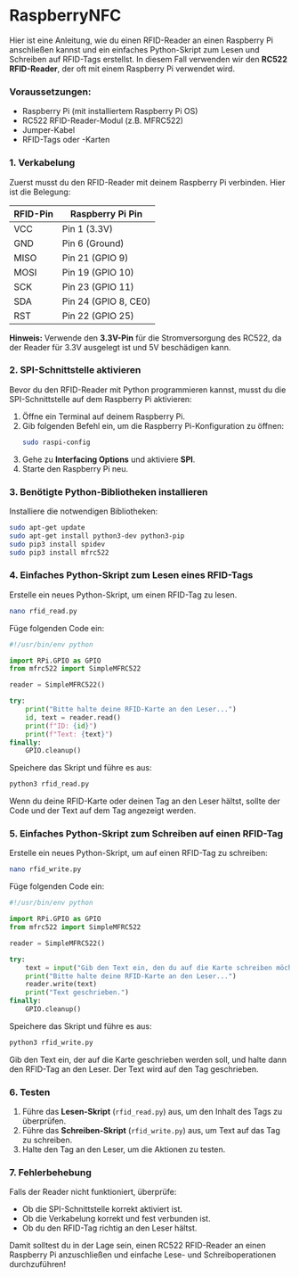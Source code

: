 # RaspberryNFC

Hier ist eine Anleitung, wie du einen RFID-Reader an einen Raspberry Pi anschließen kannst und ein einfaches Python-Skript zum Lesen und Schreiben auf RFID-Tags erstellst. In diesem Fall verwenden wir den **RC522 RFID-Reader**, der oft mit einem Raspberry Pi verwendet wird.

### Voraussetzungen:
- Raspberry Pi (mit installiertem Raspberry Pi OS)
- RC522 RFID-Reader-Modul (z.B. MFRC522)
- Jumper-Kabel
- RFID-Tags oder -Karten

### 1. Verkabelung

Zuerst musst du den RFID-Reader mit deinem Raspberry Pi verbinden. Hier ist die Belegung:

| RFID-Pin  | Raspberry Pi Pin  |
|-----------|-------------------|
| VCC       | Pin 1 (3.3V)      |
| GND       | Pin 6 (Ground)    |
| MISO      | Pin 21 (GPIO 9)   |
| MOSI      | Pin 19 (GPIO 10)  |
| SCK       | Pin 23 (GPIO 11)  |
| SDA       | Pin 24 (GPIO 8, CE0) |
| RST       | Pin 22 (GPIO 25)  |

**Hinweis:** Verwende den **3.3V-Pin** für die Stromversorgung des RC522, da der Reader für 3.3V ausgelegt ist und 5V beschädigen kann.

### 2. SPI-Schnittstelle aktivieren

Bevor du den RFID-Reader mit Python programmieren kannst, musst du die SPI-Schnittstelle auf dem Raspberry Pi aktivieren:

1. Öffne ein Terminal auf deinem Raspberry Pi.
2. Gib folgenden Befehl ein, um die Raspberry Pi-Konfiguration zu öffnen:
   ```bash
   sudo raspi-config
   ```
3. Gehe zu **Interfacing Options** und aktiviere **SPI**.
4. Starte den Raspberry Pi neu.

### 3. Benötigte Python-Bibliotheken installieren

Installiere die notwendigen Bibliotheken:

```bash
sudo apt-get update
sudo apt-get install python3-dev python3-pip
sudo pip3 install spidev
sudo pip3 install mfrc522
```

### 4. Einfaches Python-Skript zum Lesen eines RFID-Tags

Erstelle ein neues Python-Skript, um einen RFID-Tag zu lesen.

```bash
nano rfid_read.py
```

Füge folgenden Code ein:

```python
#!/usr/bin/env python

import RPi.GPIO as GPIO
from mfrc522 import SimpleMFRC522

reader = SimpleMFRC522()

try:
    print("Bitte halte deine RFID-Karte an den Leser...")
    id, text = reader.read()
    print(f"ID: {id}")
    print(f"Text: {text}")
finally:
    GPIO.cleanup()
```

Speichere das Skript und führe es aus:

```bash
python3 rfid_read.py
```

Wenn du deine RFID-Karte oder deinen Tag an den Leser hältst, sollte der Code und der Text auf dem Tag angezeigt werden.

### 5. Einfaches Python-Skript zum Schreiben auf einen RFID-Tag

Erstelle ein neues Python-Skript, um auf einen RFID-Tag zu schreiben:

```bash
nano rfid_write.py
```

Füge folgenden Code ein:

```python
#!/usr/bin/env python

import RPi.GPIO as GPIO
from mfrc522 import SimpleMFRC522

reader = SimpleMFRC522()

try:
    text = input("Gib den Text ein, den du auf die Karte schreiben möchtest: ")
    print("Bitte halte deine RFID-Karte an den Leser...")
    reader.write(text)
    print("Text geschrieben.")
finally:
    GPIO.cleanup()
```

Speichere das Skript und führe es aus:

```bash
python3 rfid_write.py
```

Gib den Text ein, der auf die Karte geschrieben werden soll, und halte dann den RFID-Tag an den Leser. Der Text wird auf den Tag geschrieben.

### 6. Testen

1. Führe das **Lesen-Skript** (`rfid_read.py`) aus, um den Inhalt des Tags zu überprüfen.
2. Führe das **Schreiben-Skript** (`rfid_write.py`) aus, um Text auf das Tag zu schreiben.
3. Halte den Tag an den Leser, um die Aktionen zu testen.

### 7. Fehlerbehebung

Falls der Reader nicht funktioniert, überprüfe:
- Ob die SPI-Schnittstelle korrekt aktiviert ist.
- Ob die Verkabelung korrekt und fest verbunden ist.
- Ob du den RFID-Tag richtig an den Leser hältst.

Damit solltest du in der Lage sein, einen RC522 RFID-Reader an einen Raspberry Pi anzuschließen und einfache Lese- und Schreiboperationen durchzuführen!
